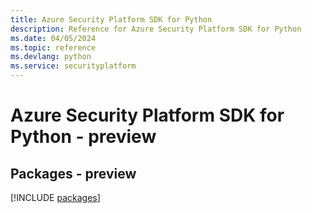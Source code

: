 ```yaml
---
title: Azure Security Platform SDK for Python
description: Reference for Azure Security Platform SDK for Python
ms.date: 04/05/2024
ms.topic: reference
ms.devlang: python
ms.service: securityplatform
---
```

# Azure Security Platform SDK for Python - preview
## Packages - preview
[!INCLUDE [packages](security-platform-index.md)]